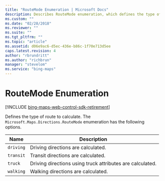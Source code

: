 ```yaml
---
title: "RouteMode Enumeration | Microsoft Docs"
description: Describes RouteMode enumeration, which defines the type of route to calculate, and provides descriptions for each of its properties.
ms.custom: ""
ms.date: "02/28/2018"
ms.reviewer: ""
ms.suite: ""
ms.tgt_pltfrm: ""
ms.topic: "article"
ms.assetid: d06e9ac6-d5ec-436e-b86c-1f70e713d5ee
caps.latest.revision: 4
author: "rbrundritt"
ms.author: "richbrun"
manager: "stevelom"
ms.service: "bing-maps"
---
```


# RouteMode Enumeration

[!INCLUDE [bing-maps-web-control-sdk-retirement](../../../includes/bing-maps-web-control-sdk-retirement.md)]

Defines the type of route to calculate. The `Microsoft.Maps.Directions.RouteMode` enumeration has the following options.

| Name      | Description                        |
|-----------|------------------------------------|
| `driving` | Driving directions are calculated. |
| `transit` | Transit directions are calculated. |
| `truck` | Driving directions using truck attributes are calculated. |
| `walking` | Walking directions are calculated. |
